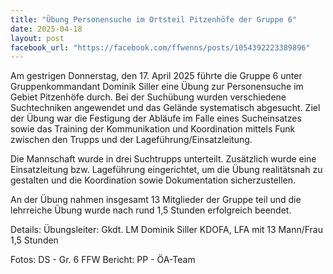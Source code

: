 ```yaml
---
title: "Übung Personensuche im Ortsteil Pitzenhöfe der Gruppe 6"
date: 2025-04-18
layout: post
facebook_url: "https://facebook.com/ffwenns/posts/1054392223389896"
---
```


Am gestrigen Donnerstag, den 17. April 2025 führte die Gruppe 6 unter Gruppenkommandant Dominik Siller eine Übung zur Personensuche im Gebiet Pitzenhöfe durch. Bei der Suchübung wurden verschiedene Suchtechniken angewendet und das Gelände systematisch abgesucht. Ziel der Übung war die Festigung der Abläufe im Falle eines Sucheinsatzes sowie das Training der Kommunikation und Koordination mittels Funk zwischen den Trupps und der Lageführung/Einsatzleitung. 

Die Mannschaft wurde in drei Suchtrupps unterteilt. Zusätzlich wurde eine Einsatzleitung bzw. Lageführung eingerichtet, um die Übung realitätsnah zu gestalten und die Koordination sowie Dokumentation sicherzustellen. 

An der Übung nahmen insgesamt 13 Mitglieder der Gruppe teil und die lehrreiche Übung wurde nach rund 1,5 Stunden erfolgreich beendet. 

Details:
 Übungsleiter: Gkdt. LM Dominik Siller
 KDOFA, LFA mit 13 Mann/Frau
 1,5 Stunden

 Fotos: DS - Gr. 6 FFW
 Bericht: PP - ÖA-Team